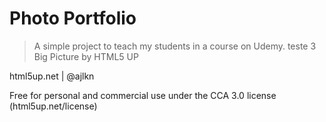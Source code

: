 # Photo Portfolio

> A simple project to teach my students in a course on Udemy.
> teste 3
> Big Picture by HTML5 UP

html5up.net | @ajlkn

Free for personal and commercial use under the CCA 3.0 license (html5up.net/license)
